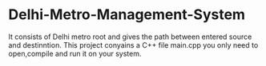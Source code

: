 # Delhi-Metro-Management-System
It consists of Delhi metro root and gives the path between entered source and destinntion.
This project conyains a C++ file main.cpp you only need to open,compile and run it on your system.
